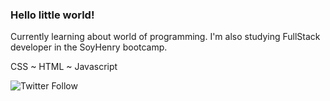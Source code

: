 ### Hello little world! 

Currently learning about world of programming. I'm also studying FullStack developer in the SoyHenry bootcamp.

CSS   ~  HTML  ~  Javascript

![Twitter Follow](https://img.shields.io/twitter/follow/Fedelbt?style=social)
